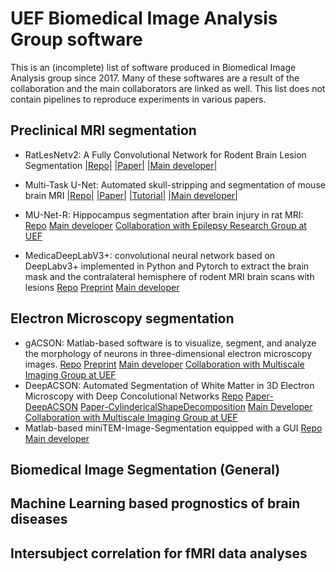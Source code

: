# UEF Biomedical Image Analysis Group software

This is an (incomplete) list of software produced in Biomedical Image Analysis group since 2017. Many of these softwares are a result of the collaboration and the main collaborators are linked as well.  This list does not contain pipelines to reproduce experiments in various papers.  

## Preclinical MRI segmentation

 - RatLesNetv2: A Fully Convolutional Network for Rodent Brain Lesion Segmentation [|Repo|](https://github.com/jmlipman/RatLesNetv2) [|Paper|](https://www.frontiersin.org/articles/10.3389/fnins.2020.610239/full) [|Main developer|](https://github.com/jmlipman)

- Multi-Task U-Net: Automated skull-stripping and segmentation of mouse brain MRI [|Repo|](https://github.com/Hierakonpolis/MU-Net) [|Paper|](https://doi.org/10.1016/j.neuroimage.2021.117734) [|Tutorial|](https://github.com/Hierakonpolis/NN4Kubiac/blob/master/TutorialMUNet/MU-Net.ipynb) [|Main developer|](https://github.com/Hierakonpolis)

- MU-Net-R: Hippocampus segmentation after brain injury in rat MRI: [Repo](https://github.com/Hierakonpolis/MU-Net-R) [Main developer](https://github.com/Hierakonpolis) [Collaboration with Epilepsy Research Group at UEF](https://uefconnect.uef.fi/en/group/epilepsy-research/)

- MedicaDeepLabV3+: convolutional neural network based on DeepLabv3+ implemented in Python and Pytorch to extract the brain mask and the contralateral hemisphere of rodent MRI brain scans with lesions [Repo](https://github.com/jmlipman/MedicDeepLabv3Plus) [Preprint](https://arxiv.org/abs/2108.01941) [Main developer](https://github.com/jmlipman)

## Electron Microscopy segmentation

- gACSON: Matlab-based software is to visualize, segment, and analyze the morphology of neurons in three-dimensional electron microscopy images. [Repo](https://github.com/AndreaBehan/gACSON) [Preprint](https://arxiv.org/abs/2112.06476) [Main developer](https://github.com/AndreaBehan) [Collaboration with Multiscale Imaging Group at UEF](https://uefconnect.uef.fi/en/group/multiscale-imaging-group/)
- DeepACSON: Automated Segmentation of White Matter in 3D Electron Microscopy with Deep Concolutional Networks [Repo](https://github.com/aAbdz/DeepACSON) [Paper-DeepACSON](https://www.nature.com/articles/s42003-021-01699-w) [Paper-CylindericalShapeDecomposition](https://ieeexplore.ieee.org/stamp/stamp.jsp?arnumber=9345673) [Main Developer](https://github.com/aAbdz)  [Collaboration with Multiscale Imaging Group at UEF](https://uefconnect.uef.fi/en/group/multiscale-imaging-group/) 
- Matlab-based miniTEM-Image-Segmentation equipped with a GUI [Repo](https://github.com/AndreaBehan/miniTEM-Image-Segmentation) [Main developer](https://github.com/AndreaBehan) 

## Biomedical Image Segmentation (General)

## Machine Learning based prognostics of brain diseases

## Intersubject correlation for fMRI data analyses

